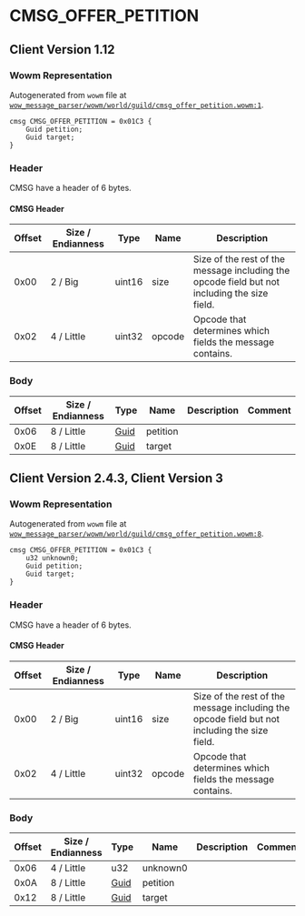 # CMSG_OFFER_PETITION

## Client Version 1.12

### Wowm Representation

Autogenerated from `wowm` file at [`wow_message_parser/wowm/world/guild/cmsg_offer_petition.wowm:1`](https://github.com/gtker/wow_messages/tree/main/wow_message_parser/wowm/world/guild/cmsg_offer_petition.wowm#L1).
```rust,ignore
cmsg CMSG_OFFER_PETITION = 0x01C3 {
    Guid petition;
    Guid target;
}
```
### Header

CMSG have a header of 6 bytes.

#### CMSG Header

| Offset | Size / Endianness | Type   | Name   | Description |
| ------ | ----------------- | ------ | ------ | ----------- |
| 0x00   | 2 / Big           | uint16 | size   | Size of the rest of the message including the opcode field but not including the size field.|
| 0x02   | 4 / Little        | uint32 | opcode | Opcode that determines which fields the message contains.|

### Body

| Offset | Size / Endianness | Type | Name | Description | Comment |
| ------ | ----------------- | ---- | ---- | ----------- | ------- |
| 0x06 | 8 / Little | [Guid](../types/packed-guid.md) | petition |  |  |
| 0x0E | 8 / Little | [Guid](../types/packed-guid.md) | target |  |  |

## Client Version 2.4.3, Client Version 3

### Wowm Representation

Autogenerated from `wowm` file at [`wow_message_parser/wowm/world/guild/cmsg_offer_petition.wowm:8`](https://github.com/gtker/wow_messages/tree/main/wow_message_parser/wowm/world/guild/cmsg_offer_petition.wowm#L8).
```rust,ignore
cmsg CMSG_OFFER_PETITION = 0x01C3 {
    u32 unknown0;
    Guid petition;
    Guid target;
}
```
### Header

CMSG have a header of 6 bytes.

#### CMSG Header

| Offset | Size / Endianness | Type   | Name   | Description |
| ------ | ----------------- | ------ | ------ | ----------- |
| 0x00   | 2 / Big           | uint16 | size   | Size of the rest of the message including the opcode field but not including the size field.|
| 0x02   | 4 / Little        | uint32 | opcode | Opcode that determines which fields the message contains.|

### Body

| Offset | Size / Endianness | Type | Name | Description | Comment |
| ------ | ----------------- | ---- | ---- | ----------- | ------- |
| 0x06 | 4 / Little | u32 | unknown0 |  |  |
| 0x0A | 8 / Little | [Guid](../types/packed-guid.md) | petition |  |  |
| 0x12 | 8 / Little | [Guid](../types/packed-guid.md) | target |  |  |

